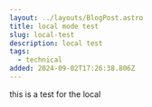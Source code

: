 ```yaml
---
layout: ../layouts/BlogPost.astro
title: local mode test
slug: local-test
description: local test
tags:
  - technical
added: 2024-09-02T17:26:38.806Z
---
```


this is a test for the local
